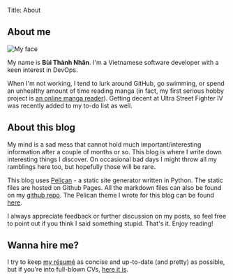 Title: About

## About me

![My face](/images/nhan.jpg)

My name is **Bùi Thành Nhân**. I'm a Vietnamese software developer with a keen interest in DevOps.

When I'm not working, I tend to lurk around GitHub, go swimming, or spend an unhealthy amount of
time reading manga (in fact, my first serious hobby project is [an online manga reader][5]).
Getting decent at Ultra Street Fighter IV was recently added to my to-do list as well.

## About this blog

My mind is a sad mess that cannot hold much important/interesting information after a couple of
months or so. This blog is where I write down interesting things I discover. On occasional bad days
I might throw all my ramblings here too, but hopefully those will be rare.

This blog uses [Pelican][1] - a static site generator written in Python. The static files are
hosted on Github Pages. All the markdown files can also be found on my [github repo][3]. The
Pelican theme I wrote for this blog can be found [here][2].

I always appreciate feedback or further discussion on my posts, so feel free to point out if you
think I said something stupid. That's it. Enjoy reading!

## Wanna hire me?

I try to keep [my résumé][4] as concise and up-to-date (and pretty) as possible, but if you're into
full-blown CVs, [here it is][6].


[1]: http://getpelican.com
[2]: https://github.com/nhanb/motherfucking-pelican-theme
[3]: https://github.com/nhanb/blog
[4]: http://resume.nerdyweekly.com
[5]: http://www.nerdyweekly.com/posts/introducing-pytaku-the-only-online-manga-reader-youll-ever-need/
[6]: http://nerdyweekly.com/cv
